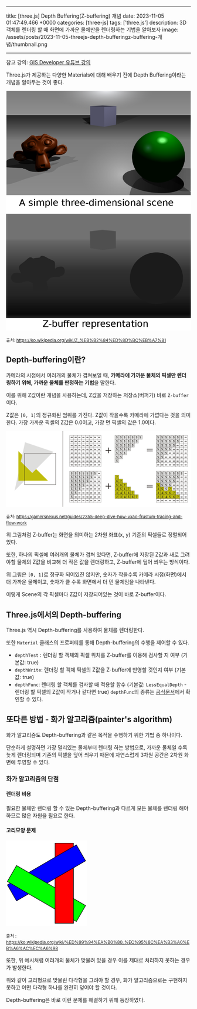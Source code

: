 

---
title: [three.js] Depth Buffering(Z-buffering) 개념
date: 2023-11-05 01:47:49.466 +0000
categories: [three-js]
tags: ['three.js']
description: 3D 객체를 렌더링 할 때 화면에 가까운 물체만을 렌더링하는 기법을 알아보자
image: /assets/posts/2023-11-05-threejs-depth-bufferingz-buffering-개념/thumbnail.png

---

참고 강의: [GIS Developer 유튜브 강의](https://youtu.be/TF1Bs6-vIAw?si=GIWL-h5nEKVa1Y48)



Three.js가 제공하는 다양한 Materials에 대해 배우기 전에 Depth Buffering이라는 개념을 알아두는 것이 좋다.

![img](/assets/posts/2023-11-05-threejs-depth-bufferingz-buffering-개념/img0.png)

<small>출처: https://ko.wikipedia.org/wiki/Z_%EB%B2%84%ED%8D%BC%EB%A7%81</small>

## Depth-buffering이란?

카메라의 시점에서 여러개의 물체가 겹쳐보일 때, **카메라에 가까운 물체의 픽셀만 렌더링하기 위해, 가까운 물체를 판정하는 기법**을 말한다.

이를 위해 Z값이란 개념을 사용하는데, Z값을 저장하는 저장소(버퍼가) 바로 `Z-buffer`이다. 

Z값은 `[0, 1]`의 정규화된 범위를 가진다.
Z값이 작을수록 카메라에 가깝다는 것을 의미한다. 
가장 가까운 픽셀의 Z값은 0.0이고, 가장 먼 픽셀의 값은 1.0이다.

![img](/assets/posts/2023-11-05-threejs-depth-bufferingz-buffering-개념/img1.png)

<small>출처: https://gamersnexus.net/guides/2355-deep-dive-how-vxao-frustum-tracing-and-flow-work</small>

위 그림처럼 Z-buffer는 화면을 의미하는 2차원 좌표(x, y) 기준의 픽셀들로 정렬되어 있다.

또한, 하나의 픽셀에 여러개의 물체가 겹쳐 있다면, Z-buffer에 저장된 Z값과 새로 그려야할 물체의 Z값을 비교해 더 작은 값을 렌더링하고, Z-buffer에 덮어 씌우는 방식이다.

위 그림은 `[0, 1]`로 정규화 되어있진 않지만, 숫자가 작을수록 카메라 시점(화면)에서 더 가까운 물체이고, 숫자가 클 수록 화면에서 더 먼 물체임을 나타낸다.

이렇게 Scene의 각 픽셀마다 Z값이 저장되어있는 것이 바로 Z-buffer이다.

## Three.js에서의 Depth-buffering

Three.js 역시 Depth-buffering를 사용하여 물체를 렌더링한다.

또한 `Material` 클래스의 프로퍼티를 통해 Depth-buffering의 수행을 제어할 수 있다.

- `depthTest` : 렌더링 할 객체의 픽셀 위치를 Z-buffer를 이용해 검사할 지 여부 (기본값: true)
- `depthWrite`: 렌더링 할 객체 픽셀의 Z값을 Z-buffer에 반영할 것인지 여부 (기본값: true)
- `depthFunc`: 렌더링 할 객체를 검사할 때 적용할 함수 
(기본값: `LessEqualDepth` - 렌더링 할 픽셀의 Z값이 작거나 같다면 true)
`depthFunc`의 종류는 [공식문서](https://threejs.org/docs/index.html#api/en/constants/Materials)에서 확인할 수 있다.

## 또다른 방법 - 화가 알고리즘(painter's algorithm)

화가 알고리즘도 Depth-buffering과 같은 목적을 수행하기 위한 기법 중 하나이다.

단순하게 설명하면 가장 멀리있는 물체부터 렌더링 하는 방법으로, 가까운 물체일 수록 늦게 렌더링되며 기존의 픽셀을 덮어 씌우기 때문에 자연스럽게 3차원 공간은 2차원 화면에 투영할 수 있다.

### 화가 알고리즘의 단점

#### 렌더링 비용
필요한 물체만 렌더링 할 수 있는 Depth-buffering과 다르게 모든 물체를 렌더링 해야하므로 많은 자원을 필요로 한다.

#### 고리모양 문제
![img](/assets/posts/2023-11-05-threejs-depth-bufferingz-buffering-개념/img2.png)

<small>출처 : https://ko.wikipedia.org/wiki/%ED%99%94%EA%B0%80_%EC%95%8C%EA%B3%A0%EB%A6%AC%EC%A6%98</small>

또한, 위 예시처럼 여러개의 물체가 맞물려 있을 경우 이를 제대로 처리하지 못하는 경우가 발생한다.

위와 같이 고리형으로 맞물린 다각형을 그려야 할 경우, 화가 알고리즘으로는 구현하지 못하고 어떤 다각형 하나를 완전히 덮어야 할 것이다.

Depth-buffering은 바로 이런 문제를 해결하기 위해 등장하였다.


        